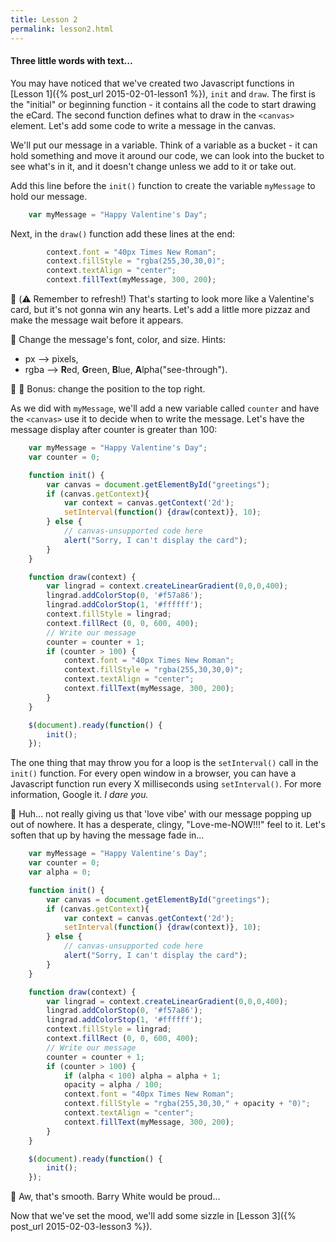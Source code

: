 ```yaml
---
title: Lesson 2
permalink: lesson2.html
---
```

#### Three little words with text...

You may have noticed that we've created two Javascript functions in [Lesson 1]({% post_url 2015-02-01-lesson1 %}), `init` and `draw`.  The first is the "initial" or beginning function - it contains all the code to start drawing the eCard.  The second function defines what to draw in the `<canvas>` element.  Let's add some code to write a message in the canvas.

We'll put our message in a variable.  Think of a variable as a bucket - it can hold something and move it around our code, we can look into the bucket to see what's in it, and it doesn't change unless we add to it or take out.

Add this line before the `init()` function to create the variable `myMessage` to hold our message.

```javascript
    var myMessage = "Happy Valentine's Day";
```

Next, in the `draw()` function add these lines at the end:

```javascript
        context.font = "40px Times New Roman";
        context.fillStyle = "rgba(255,30,30,0)";
        context.textAlign = "center";
        context.fillText(myMessage, 300, 200);
```

:eyes: (:warning: Remember to refresh!) That's starting to look more like a Valentine's card, but it's not gonna win any hearts.  Let's add a little more pizzaz and make the message wait before it appears.

:cherries: Change the message's font, color, and size. Hints:
  - px --> pixels,
  - rgba --> **R**ed, **G**reen, **B**lue, **A**lpha("see-through").


:cherries: :cherries: Bonus: change the position to the top right.

As we did with `myMessage`, we'll add a new variable called `counter` and have the `<canvas>` use it to decide when to write the message.  Let's have the message display after counter is greater than 100:

```javascript
    var myMessage = "Happy Valentine's Day";
    var counter = 0;

    function init() {
        var canvas = document.getElementById("greetings");
        if (canvas.getContext){
            var context = canvas.getContext('2d');
            setInterval(function() {draw(context)}, 10);
        } else {
            // canvas-unsupported code here
            alert("Sorry, I can't display the card");
        }
    }

    function draw(context) {
        var lingrad = context.createLinearGradient(0,0,0,400);
        lingrad.addColorStop(0, '#f57a86');
        lingrad.addColorStop(1, '#ffffff');
        context.fillStyle = lingrad;
        context.fillRect (0, 0, 600, 400);
        // Write our message
        counter = counter + 1;
        if (counter > 100) {
            context.font = "40px Times New Roman";
            context.fillStyle = "rgba(255,30,30,0)";
            context.textAlign = "center";
            context.fillText(myMessage, 300, 200);
        }
    }

    $(document).ready(function() {
        init();
    });
```

The one thing that may throw you for a loop is the `setInterval()` call in the `init()` function.  For every open window in a browser, you can have a Javascript function run every X milliseconds using `setInterval()`.  For more information, Google it.  _I dare you._

:eyes: Huh... not really giving us that 'love vibe' with our message popping up out of nowhere.  It has a desperate, clingy, "Love-me-NOW!!!" feel to it.  Let's soften that up by having the message fade in...

```javascript
    var myMessage = "Happy Valentine's Day";
    var counter = 0;
    var alpha = 0;

    function init() {
        var canvas = document.getElementById("greetings");
        if (canvas.getContext){
            var context = canvas.getContext('2d');
            setInterval(function() {draw(context)}, 10);
        } else {
            // canvas-unsupported code here
            alert("Sorry, I can't display the card");
        }
    }

    function draw(context) {
        var lingrad = context.createLinearGradient(0,0,0,400);
        lingrad.addColorStop(0, '#f57a86');
        lingrad.addColorStop(1, '#ffffff');
        context.fillStyle = lingrad;
        context.fillRect (0, 0, 600, 400);
        // Write our message
        counter = counter + 1;
        if (counter > 100) {
            if (alpha < 100) alpha = alpha + 1;
            opacity = alpha / 100;
            context.font = "40px Times New Roman";
            context.fillStyle = "rgba(255,30,30," + opacity + "0)";
            context.textAlign = "center";
            context.fillText(myMessage, 300, 200);
        }
    }

    $(document).ready(function() {
        init();
    });
```

:eyes: Aw, that's smooth.  Barry White would be proud...

Now that we've set the mood, we'll add some sizzle in [Lesson 3]({% post_url 2015-02-03-lesson3 %}).
